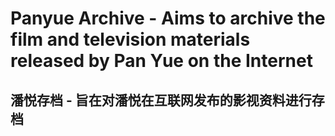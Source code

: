 # **Panyue Archive - Aims to archive the film and television materials released by Pan Yue on the Internet**

## 潘悦存档 - 旨在对潘悦在互联网发布的影视资料进行存档
